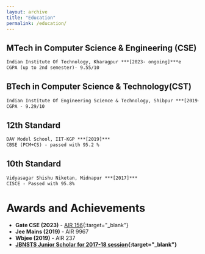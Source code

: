 ```yaml
---
layout: archive
title: "Education"
permalink: /education/
---
```


## MTech in Computer Science & Engineering (CSE) 

```markdown
Indian Institute Of Technology, Kharagpur ***[2023- ongoing]***e
CGPA (up to 2nd semester)- 9.55/10
```

## BTech in Computer Science & Technology(CST) 
 
```markdown
Indian Institute Of Engineering Science & Technology, Shibpur ***[2019-23]***
CGPA - 9.29/10
```

## 12th Standard

```markdown
DAV Model School, IIT-KGP ***[2019]***
CBSE (PCM+CS) - passed with 95.2 %
```

## 10th Standard

```markdown
Vidyasagar Shishu Niketan, Midnapur ***[2017]***
CISCE - Passed with 95.8%
```

# Awards and Achievements

- **Gate CSE (2023)** - [AIR 156](https://drive.google.com/file/d/1uHAMoFyOYcbE8NzS1D9dwD9nZgzxKKlK/view?usp=drive_link){:target="_blank"}
- **Jee Mains (2019)** - AIR 9967
- **Wbjee (2019)** - AIR 237
- **[JBNSTS Junior Scholar for 2017-18 session](https://drive.google.com/file/d/1b8An-hyBRE_MPox0lV5uVKitJtZh0bPp/view?usp=drive_link){:target="_blank"}**


